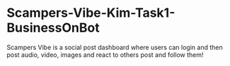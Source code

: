 # Scampers-Vibe-Kim-Task1-BusinessOnBot
Scampers Vibe is a social post dashboard where users can login and then post audio, video, images and react to others post and follow them!

